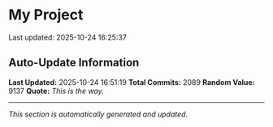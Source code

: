 # My Project


Last updated: 2025-10-24 16:25:37
















































































































































































































































































































































































































































































































































































































































































































































































































































































































































































































































































































































































































































































































































































































































































































































































































































































































































































































































































































































































































































































































































































































































































































































































































































































































































































## Auto-Update Information

**Last Updated:** 2025-10-24 16:51:19
**Total Commits:** 2089
**Random Value:** 9137
**Quote:** _This is the way._

---
_This section is automatically generated and updated._